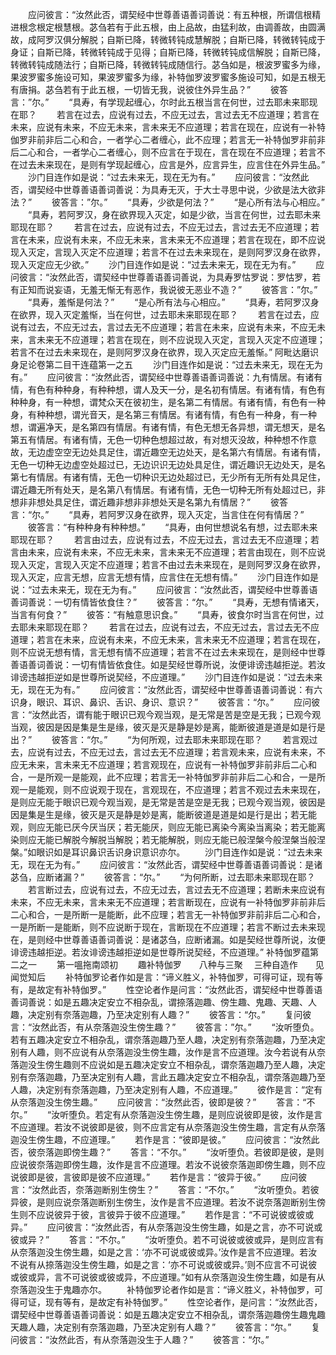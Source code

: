 <!-- { "loadSidebar": true } -->
　　应问彼言：“汝然此否，谓契经中世尊善语善词善说：有五种根，所谓信根精进根念根定根慧根。苾刍若有于此五根，由上品故，由猛利故，由调善故，由圆满故，成阿罗汉俱分解脱；自斯已降，转微转钝成慧解脱；自斯已降，转微转钝成于身证；自斯已降，转微转钝成于见得；自斯已降，转微转钝成信解脱；自斯已降，转微转钝成随法行；自斯已降，转微转钝成随信行。苾刍如是，根波罗蜜多为缘，果波罗蜜多施设可知，果波罗蜜多为缘，补特伽罗波罗蜜多施设可知，如是五根无有唐捐。苾刍若有于此五根，一切皆无我，说彼住外异生品？”
　　彼答言：”尔。”
　　“具寿，有学现起缠心，尔时此五根当言在何世，过去耶未来耶现在耶？
　　若言在过去，应说有过去，不应无过去，言过去无不应道理；若言在未来，应说有未来，不应无未来，言未来无不应道理；若言在现在，应说有一补特伽罗非前非后二心和合，一者学心二者缠心，此不应理；若言无一补特伽罗非前非后二心和合，一者学心二者缠心，则不应言在于现在，言在现在不应道理；若言不在过去未来现在，是则有学现起缠心，应言是外，应言异生，应言住在外异生品。”
　　沙门目连作如是说：“过去未来无，现在无为有。”
　　应问彼言：“汝然此否，谓契经中世尊善语善词善说：为具寿无灭，于大士寻思中说，少欲是法大欲非法？”
　　彼答言：”尔。”
　　“具寿，少欲是何法？”
　　“是心所有法与心相应。”
　　“具寿，若阿罗汉，身在欲界现入灭定，如是少欲，当言在何世，过去耶未来耶现在耶？
　　若言在过去，应说有过去，不应无过去，言过去无不应道理；若言在未来，应说有未来，不应无未来，言未来无不应道理；若言在现在，即不应说现入灭定，言现入灭定不应道理；若言不在过去未来现在，是则阿罗汉身在欲界，现入灭定应无少欲。”
　　沙门目连作如是说：“过去未来无，现在无为有。”
　　应问彼言：“汝然此否，谓契经中世尊善语善词善说，为具寿罗怙罗说：罗怙罗，若有正知而说妄语，无羞无惭无有恶作，我说彼无恶业不造？”
　　彼答言：”尔。”
　　“具寿，羞惭是何法？”
　　“是心所有法与心相应。”
　　“具寿，若阿罗汉身在欲界，现入灭定羞惭，当在何世，过去耶未来耶现在耶？
　　若言在过去，应说有过去，不应无过去，言过去无不应道理；若言在未来，应说有未来，不应无未来，言未来无不应道理；若言在现在，则不应说现入灭定，言现入灭定不应道理；若言不在过去未来现在，是则阿罗汉身在欲界，现入灭定应无羞惭。”
阿毗达磨识身足论卷第二目干连蕴第一之五
　　沙门目连作如是说：“过去未来无，现在无为有。”
　　应问彼言：“汝然此否，谓契经中世尊善语善词善说：九有情居。有诸有情，有色有种种身，有种种想，谓人及天一分，是名初有情居。有诸有情，有色有种种身，有一种想，谓梵众天在彼初生，是名第二有情居。有诸有情，有色有一种身，有种种想，谓光音天，是名第三有情居。有诸有情，有色有一种身，有一种想，谓遍净天，是名第四有情居。有诸有情，有色无想无各异想，谓无想天，是名第五有情居。有诸有情，无色一切种色想超过故，有对想灭没故，种种想不作意故，无边虚空空无边处具足住，谓近趣空无边处天，是名第六有情居。有诸有情，无色一切种无边虚空处超过已，无边识识无边处具足住，谓近趣识无边处天，是名第七有情居。有诸有情，无色一切种识无边处超过已，无少所有无所有处具足住，谓近趣无所有处天，是名第八有情居。有诸有情，无色一切种无所有处超过已，非想非非想处具足住，谓近趣非想非非想处天是名第九有情居？”
　　彼答言：“尔。”
　　“具寿，若阿罗汉身在欲界，现入灭定，当言住在何有情居？”
　　彼答言：“有种种身有种种想。”
　　“具寿，由何世想说名有想，过去耶未来耶现在耶？
　　若言由过去，应说有过去，不应无过去，言过去无不应道理；若言由未来，应说有未来，不应无未来，言未来无不应道理；若言由现在，则不应说现入灭定，言现入灭定不应道理；若言不由过去未来现在，是则阿罗汉身在欲界，现入灭定，应言无想，应言无想有情，应言住在无想有情。”
　　沙门目连作如是说：“过去未来无，现在无为有。”
　　应问彼言：“汝然此否，谓契经中世尊善语善词善说：一切有情皆依食住？”
　　彼答言：“尔。”
　　“具寿，无想有情诸天，当言有何食？”
　　彼答：“有触意思识食。”
　　“具寿，彼食尔时当言在何世，过去耶未来耶现在耶？
　　若言在过去，应说有过去，不应无过去，言过去无不应道理；若言在未来，应说有未来，不应无未来，言未来无不应道理；若言在现在，则不应说无想有情，言无想有情不应道理；若言不在过去未来现在，是则经中世尊善语善词善说：一切有情皆依食住。如是契经世尊所说，汝便诽谤违越拒逆。若汝诽谤违越拒逆如是世尊所说契经，不应道理。”
　　沙门目连作如是说：“过去未来无，现在无为有。”
　　应问彼言：“汝然此否，谓契经中世尊善语善词善说：有六识身，眼识、耳识、鼻识、舌识、身识、意识？”
　　彼答言：“尔。”
　　应问彼言：“汝然此否，谓有能于眼识已观今观当观，是无常是苦是空是无我；已观今观当观，彼因是因是集是生是缘，彼灭是灭是静是妙是离，能断彼道是道是如是行是出？”
　　彼答言：“尔。”
　　“为何所观，过去耶未来耶现在耶？
　　若言观过去，应说有过去，不应无过去，言过去无不应道理；若言观未来，应说有未来，不应无未来，言未来无不应道理；若言观现在，应说有一补特伽罗非前非后二心和合，一是所观一是能观，此不应理；若言无一补特伽罗非前非后二心和合，一是所观一是能观，则不应说观于现在，言观现在，不应道理；若言不观过去未来现在，是则应无能于眼识已观今观当观，是无常是苦是空是无我；已观今观当观，彼因是因是集是生是缘，彼灭是灭是静是妙是离，能断彼道是道是如是行是出；若无能观，则应无能已厌今厌当厌；若无能厌，则应无能已离染今离染当离染；若无能离染则应无能已解脱今解脱当解脱；若无能解脱，则应无能已般涅槃今般涅槃当般涅槃。”如眼识如是耳识鼻识舌识身识意识亦尔。
　　沙门目连作如是说：“过去未来无，现在无为有。”
　　应问彼言：“汝然此否，谓契经中世尊善语善词善说：是诸苾刍，应断诸漏？”
　　彼答言：“尔。”
　　“为何所断，过去耶未来耶现在耶？
　　若言断过去，应说有过去，不应无过去，言过去无不应道理；若断未来应说有未来，不应无未来，言未来无不应道理；若言断现在，应说有一补特伽罗非前非后二心和合，一是所断一是能断，此不应理；若言无一补特伽罗非前非后二心和合，一是所断一是能断，则不应说断于现在，言断现在不应道理；若言不断过去未来现在，是则经中世尊善语善词善说：是诸苾刍，应断诸漏。如是契经世尊所说，汝便诽谤违越拒逆。若汝诽谤违越拒逆如是世尊所说契经，不应道理。”
补特伽罗蕴第二之一
　　第一嗢拖南颂初
　　趣补特伽罗　　八种与三聚
　三种自造作　　见闻觉知后
　　补特伽罗论者作如是言：“谛义胜义，补特伽罗，可得可证，现有等有，是故定有补特伽罗。”
　　性空论者作是问言：“汝然此否，谓契经中世尊善语善词善说：如是五趣决定安立不相杂乱，谓捺落迦趣、傍生趣、鬼趣、天趣、人趣，决定别有奈落迦趣，乃至决定别有人趣？”
　　彼答言：“尔。”
　　复问彼言：“汝然此否，有从奈落迦没生傍生趣？”
　　彼答言：”尔。”
　　“汝听堕负。若有五趣决定安立不相杂乱，谓奈落迦趣乃至人趣，决定别有奈落迦趣，乃至决定别有人趣，则不应说有从奈落迦没生傍生趣，汝作是言不应道理。汝今若说有从奈落迦没生傍生趣则不应说如是五趣决定安立不相杂乱，谓奈落迦趣乃至人趣，决定别有奈落迦趣，乃至决定别有人趣，言此五趣决定安立不相杂乱，谓奈落迦趣乃至人趣，决定别有奈落迦趣，乃至决定别有人趣，不应道理。”
　　彼作是言：“定有从奈落迦没生傍生趣。”
　　应问彼言：“汝然此否，彼即是彼？”
　　答言：“不尔。”
　　“汝听堕负。若定有从奈落迦没生傍生趣，是则应说彼即是彼，汝作是言不应道理。若汝不说彼即是彼，则不应言定有从奈落迦没生傍生趣，言定有从奈落迦没生傍生趣，不应道理。”
　　若作是言：“彼即是彼。”
　　应问彼言：“汝然此否，彼奈落迦即傍生趣？”
　　答言：“不尔。”
　　“汝听堕负。若彼即是彼，是则应说彼奈落迦即傍生趣，汝作是言不应道理。若汝不说彼奈落迦即傍生趣，则不应说彼即是彼，言彼即是彼不应道理。”
　　若作是言：“彼异于彼。”
　　应问彼言：“汝然此否，奈落迦断别生傍生？”
　　答言：“不尔。”
　　“汝听堕负。若彼异彼，是则应说奈落迦断别生傍生，汝作是言不应道理。若汝不说奈落迦断别生傍生则不应说彼异于彼，言彼异于彼不应道理。”
　　若作是言：“不可说彼或彼或异。”
　　应问彼言：“汝然此否，有从奈落迦没生傍生趣，如是之言，亦不可说或彼或异？”
　　答言：“不尔。”
　　“汝听堕负。若不可说彼或彼或异，是则应言有从奈落迦没生傍生趣，如是之言：‘亦不可说或彼或异。’汝作是言不应道理。若汝不说有从捺落迦没生傍生趣，如是之言：‘亦不可说或彼或异。’则不应言不可说彼或彼或异，言不可说彼或彼或异，不应道理。”如有从奈落迦没生傍生趣，如是有从奈落迦没生于鬼趣亦尔。
　　补特伽罗论者作如是言：“谛义胜义，补特伽罗，可得可证，现有等有，是故定有补特伽罗。”
　　性空论者作，是问言：“汝然此否，谓契经中世尊善语善词善说：如是五趣决定安立不相杂乱，谓奈落迦趣傍生趣鬼趣天趣人趣，决定别有奈落迦趣，乃至决定别有人趣？”
　　彼答言：“尔。”
　　复问彼言：“汝然此否，有从奈落迦没生于人趣？”
　　彼答言：“尔。”
